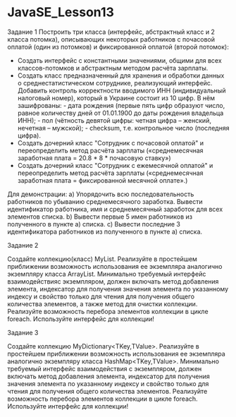 # JavaSE_Lesson13

Задание 1
Построить три класса (интерфейс, абстрактный класс и 2 класса потомка), описывающих некоторых работников с почасовой оплатой (один из
потомков) и фиксированной оплатой (второй потомок):
- Создать интерфейс с константными значениями, общими для всех классов-потомков и абстрактным методом расчёта зарплаты.
- Создать класс предназначенный для хранения и обработки данных о среднестатистическом сотруднике, реализующий интерфейс. Добавить контроль корректности вводимого ИНН (индивидуальный налоговый номер), который в Украине состоит из 10 цифр. В нём зашифрованы:
        - дата рождения (первые пять цифр образуют число, равное количеству дней от 01.01.1900 до даты рождения владельца ИНН);
        - пол (чётность девятой цифры: четная цифра – женский, нечетная – мужской);
        - checksum, т.е. контрольное число (последняя цифра).
- Создать дочерний класс "Сотрудник с почасовой оплатой" и переопределить метод расчёта зарплаты («среднемесячная заработная плата = 20.8 * 8 * почасовую ставку»)
- Создать дочерний класс "Сотрудник с ежемесячной оплатой" и переопределить метод расчёта зарплаты («среднемесячная заработная плата = фиксированной месячной оплате».)

Для демонстрации:
a) Упорядочить всю последовательность работников по убыванию среднемесячного заработка. Вывести идентификатор работника, имя и среднемесячный заработок для всех элементов списка.
b) Вывести первые 5 имен работников из полученного в пункте а) списка.
c) Вывести последние 3 идентификатора работников из полученного в пункте а) списка.

Задание 2

Создайте коллекцию(класс) MyList<E>. Реализуйте в простейшем приближении возможность использования ее экземпляра аналогично экземпляру класса ArrayList<E>. Минимально требуемый интерфейс взаимодействияс экземпляром, должен включать метод добавления элемента, индексатор для получения значения элемента по указанному индексу и свойство только для чтения для получения общего количества элементов, а также метод для очистки коллекции. Реализуйте возможность перебора элементов коллекции в цикле foreach. Используйте интерфейс для коллекции!


Задание 3

Создайте коллекцию MyDictionary<TKey,TValue>. Реализуйте в простейшем приближении возможность использования ее экземпляра аналогично экземпляру класса HashMap<TKey,TValue>. Минимально требуемый интерфейс взаимодействия с экземпляром, должен включать метод добавления элемента, индексатор для получения значения элемента по указанному индексу и свойство только для чтения для получения общего количества элементов. Реализуйте возможность перебора элементов коллекции в цикле foreach. Используйте интерфейс для коллекции!
